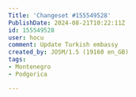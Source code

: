 ```yaml
---
Title: 'Changeset #155549528'
PublishDate: 2024-08-21T10:22:11Z
id: 155549528
user: hocu
comment: Update Turkish embassy
created_by: JOSM/1.5 (19160 en_GB)
tags:
- Montenegro
- Podgorica

---
```

